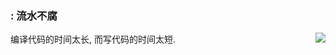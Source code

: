 ### : 流水不腐
<img align="right" src="https://github-readme-stats.vercel.app/api?username=macrogu&theme=dark&show_icons=true" />

编译代码的时间太长, 而写代码的时间太短.
